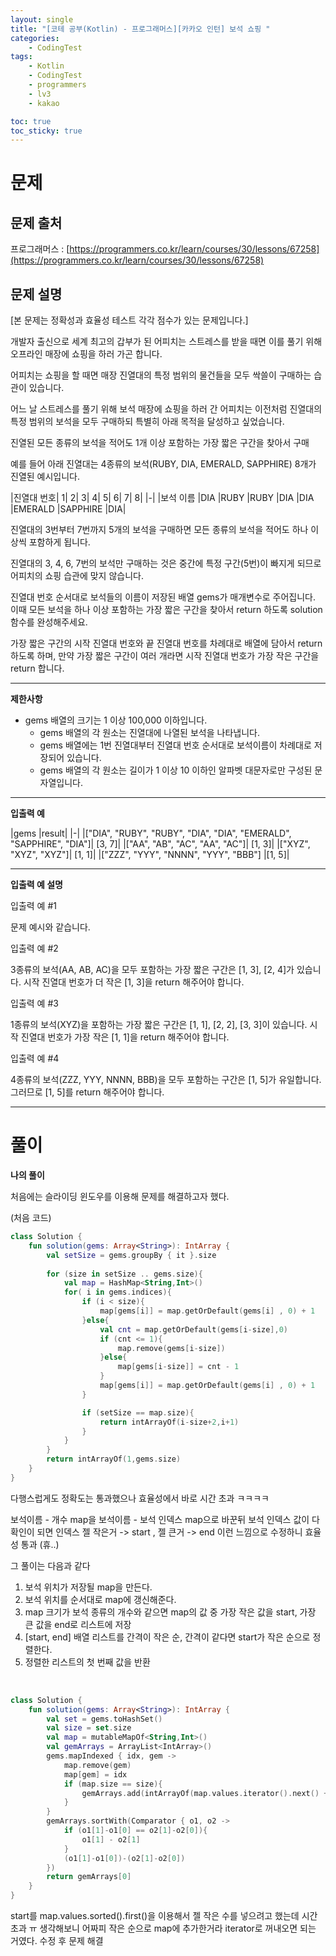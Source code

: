 ```yaml
---
layout: single
title: "[코테 공부(Kotlin) - 프로그래머스][카카오 인턴] 보석 쇼핑 "
categories: 
    - CodingTest
tags:
    - Kotlin
    - CodingTest
    - programmers
    - lv3
    - kakao

toc: true
toc_sticky: true
---
```


# 문제
## 문제 출처
프로그래머스 : [https://programmers.co.kr/learn/courses/30/lessons/67258](https://programmers.co.kr/learn/courses/30/lessons/67258)

## 문제 설명

[본 문제는 정확성과 효율성 테스트 각각 점수가 있는 문제입니다.]

개발자 출신으로 세계 최고의 갑부가 된 어피치는 스트레스를 받을 때면 이를 풀기 위해 오프라인 매장에 쇼핑을 하러 가곤 합니다.

어피치는 쇼핑을 할 때면 매장 진열대의 특정 범위의 물건들을 모두 싹쓸이 구매하는 습관이 있습니다.

어느 날 스트레스를 풀기 위해 보석 매장에 쇼핑을 하러 간 어피치는 이전처럼 진열대의 특정 범위의 보석을 모두 구매하되 특별히 아래 목적을 달성하고 싶었습니다.

진열된 모든 종류의 보석을 적어도 1개 이상 포함하는 가장 짧은 구간을 찾아서 구매

예를 들어 아래 진열대는 4종류의 보석(RUBY, DIA, EMERALD, SAPPHIRE) 8개가 진열된 예시입니다.

|진열대 번호|	1|	2|	3|	4|	5|	6|	7|	8|
|-|
|보석 이름	|DIA	|RUBY	|RUBY	|DIA	|DIA	|EMERALD	|SAPPHIRE	|DIA|

진열대의 3번부터 7번까지 5개의 보석을 구매하면 모든 종류의 보석을 적어도 하나 이상씩 포함하게 됩니다.

진열대의 3, 4, 6, 7번의 보석만 구매하는 것은 중간에 특정 구간(5번)이 빠지게 되므로 어피치의 쇼핑 습관에 맞지 않습니다.

진열대 번호 순서대로 보석들의 이름이 저장된 배열 gems가 매개변수로 주어집니다. 이때 모든 보석을 하나 이상 포함하는 가장 짧은 구간을 찾아서 return 하도록 solution 함수를 완성해주세요.

가장 짧은 구간의 시작 진열대 번호와 끝 진열대 번호를 차례대로 배열에 담아서 return 하도록 하며, 만약 가장 짧은 구간이 여러 개라면 시작 진열대 번호가 가장 작은 구간을 return 합니다.

---

**제한사항**
- gems 배열의 크기는 1 이상 100,000 이하입니다.
    + gems 배열의 각 원소는 진열대에 나열된 보석을 나타냅니다.
    + gems 배열에는 1번 진열대부터 진열대 번호 순서대로 보석이름이 차례대로 저장되어 있습니다.
    + gems 배열의 각 원소는 길이가 1 이상 10 이하인 알파벳 대문자로만 구성된 문자열입니다.

---

**입출력 예**

|gems	|result|
|-|
|["DIA", "RUBY", "RUBY", "DIA", "DIA", "EMERALD", "SAPPHIRE", "DIA"]|	[3, 7]|
|["AA", "AB", "AC", "AA", "AC"]|	[1, 3]|
|["XYZ", "XYZ", "XYZ"]|	[1, 1]|
|["ZZZ", "YYY", "NNNN", "YYY", "BBB"]	|[1, 5]|

---

**입출력 예 설명**

입출력 예 #1

문제 예시와 같습니다.

입출력 예 #2

3종류의 보석(AA, AB, AC)을 모두 포함하는 가장 짧은 구간은 [1, 3], [2, 4]가 있습니다.
시작 진열대 번호가 더 작은 [1, 3]을 return 해주어야 합니다.

입출력 예 #3

1종류의 보석(XYZ)을 포함하는 가장 짧은 구간은 [1, 1], [2, 2], [3, 3]이 있습니다.
시작 진열대 번호가 가장 작은 [1, 1]을 return 해주어야 합니다.

입출력 예 #4

4종류의 보석(ZZZ, YYY, NNNN, BBB)을 모두 포함하는 구간은 [1, 5]가 유일합니다.
그러므로 [1, 5]를 return 해주어야 합니다.

---

# 풀이

**나의 풀이**

처음에는 슬라이딩 윈도우를 이용해 문제를 해결하고자 했다.

(처음 코드)

```kotlin
class Solution {
    fun solution(gems: Array<String>): IntArray {
        val setSize = gems.groupBy { it }.size
        
        for (size in setSize .. gems.size){
            val map = HashMap<String,Int>()
            for( i in gems.indices){
                if (i < size){
                    map[gems[i]] = map.getOrDefault(gems[i] , 0) + 1
                }else{
                    val cnt = map.getOrDefault(gems[i-size],0)
                    if (cnt <= 1){
                        map.remove(gems[i-size])
                    }else{
                        map[gems[i-size]] = cnt - 1
                    }
                    map[gems[i]] = map.getOrDefault(gems[i] , 0) + 1
                }

                if (setSize == map.size){
                    return intArrayOf(i-size+2,i+1)
                }
            }
        }
        return intArrayOf(1,gems.size)
    }
}
```

다행스럽게도 정확도는 통과했으나 효율성에서 바로 시간 초과 ㅋㅋㅋㅋ

보석이름 - 개수 map을 보석이름 - 보석 인덱스 map으로 바꾼뒤 보석 인덱스 값이 다 확인이 되면 인덱스 젤 작은거 -> start , 젤 큰거 -> end 이런 느낌으로 수정하니 효율성 통과 (휴..)

그 풀이는 다음과 같다

1. 보석 위치가 저장될 map을 만든다.
2. 보석 위치를 순서대로 map에 갱신해준다.
3. map 크기가 보석 종류의 개수와 같으면 map의 값 중 가장 작은 값을 start, 가장 큰 값을 end로 리스트에 저장
4. [start, end] 배열 리스트를 간격이 작은 순, 간격이 같다면 start가 작은 순으로 정렬한다.
5. 정렬한 리스트의 첫 번째 값을 반환 

<br>

```kotlin
class Solution {
    fun solution(gems: Array<String>): IntArray {
        val set = gems.toHashSet()
        val size = set.size
        val map = mutableMapOf<String,Int>() 
        val gemArrays = ArrayList<IntArray>()
        gems.mapIndexed { idx, gem ->
            map.remove(gem)
            map[gem] = idx
            if (map.size == size){
                gemArrays.add(intArrayOf(map.values.iterator().next() + 1,idx + 1))
            }
        }
        gemArrays.sortWith(Comparator { o1, o2 ->
            if (o1[1]-o1[0] == o2[1]-o2[0]){
                o1[1] - o2[1]
            }
            (o1[1]-o1[0])-(o2[1]-o2[0])
        })
        return gemArrays[0]
    }
}
```

start를 map.values.sorted().first()을 이용해서 젤 작은 수를 넣으려고 했는데 시간 초과 ㅠ 생각해보니 어짜피 작은 순으로 map에 추가한거라 
iterator로 꺼내오면 되는 거였다. 수정 후 문제 해결